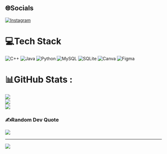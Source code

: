 
## 🌐Socials
[![Instagram](https://img.shields.io/badge/Instagram-%23E4405F.svg?logo=Instagram&logoColor=white)](https://instagram.com/eerdemklcc) 

# 💻Tech Stack
![C++](https://img.shields.io/badge/c++-%2300599C.svg?style=for-the-badge&logo=c%2B%2B&logoColor=white) ![Java](https://img.shields.io/badge/java-%23ED8B00.svg?style=for-the-badge&logo=java&logoColor=white) ![Python](https://img.shields.io/badge/python-3670A0?style=for-the-badge&logo=python&logoColor=ffdd54) ![MySQL](https://img.shields.io/badge/mysql-%2300f.svg?style=for-the-badge&logo=mysql&logoColor=white) ![SQLite](https://img.shields.io/badge/sqlite-%2307405e.svg?style=for-the-badge&logo=sqlite&logoColor=white) ![Canva](https://img.shields.io/badge/Canva-%2300C4CC.svg?style=for-the-badge&logo=Canva&logoColor=white) 	![Figma](https://img.shields.io/badge/figma-%23F24E1E.svg?style=for-the-badge&logo=figma&logoColor=white)
# 📊GitHub Stats :
![](https://github-readme-stats.vercel.app/api?username=ErdemKlc-IUE&theme=radical&hide_border=false&include_all_commits=false&count_private=false)<br/>
![](https://github-readme-streak-stats.herokuapp.com/?user=ErdemKlc-IUE&theme=radical&hide_border=false)<br/>
![](https://github-readme-stats.vercel.app/api/top-langs/?username=ErdemKlc-IUE&theme=radical&hide_border=false&include_all_commits=false&count_private=false&layout=compact)

### ✍️Random Dev Quote
![](https://quotes-github-readme.vercel.app/api?type=vetical&theme=dark)

---
[![](https://visitcount.itsvg.in/api?id=ErdemKlc-IUE&icon=2&color=12)](https://visitcount.itsvg.in)
